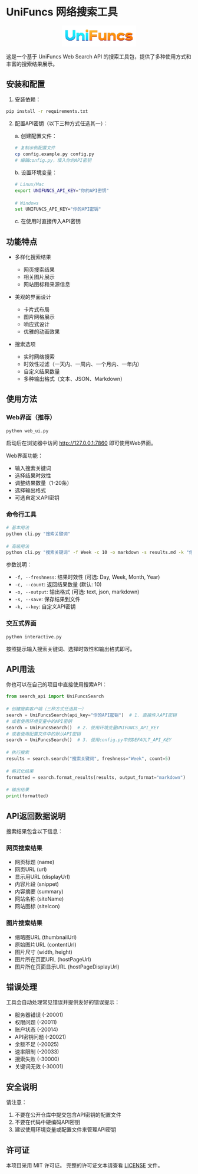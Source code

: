 # UniFuncs 网络搜索工具

<div align="center">
  <img src="image.png" alt="UniFuncs Logo" width="200">
</div>

这是一个基于 UniFuncs Web Search API 的搜索工具包，提供了多种使用方式和丰富的搜索结果展示。

## 安装和配置

1. 安装依赖：
```bash
pip install -r requirements.txt
```

2. 配置API密钥（以下三种方式任选其一）：

   a. 创建配置文件：
   ```bash
   # 复制示例配置文件
   cp config.example.py config.py
   # 编辑config.py，填入你的API密钥
   ```

   b. 设置环境变量：
   ```bash
   # Linux/Mac
   export UNIFUNCS_API_KEY="你的API密钥"
   
   # Windows
   set UNIFUNCS_API_KEY="你的API密钥"
   ```

   c. 在使用时直接传入API密钥

## 功能特点

- 多样化搜索结果
  - 网页搜索结果
  - 相关图片展示
  - 网站图标和来源信息
  
- 美观的界面设计
  - 卡片式布局
  - 图片网格展示
  - 响应式设计
  - 优雅的动画效果

- 搜索选项
  - 实时网络搜索
  - 时效性过滤（一天内、一周内、一个月内、一年内）
  - 自定义结果数量
  - 多种输出格式（文本、JSON、Markdown）

## 使用方法

### Web界面（推荐）

```bash
python web_ui.py
```

启动后在浏览器中访问 http://127.0.0.1:7860 即可使用Web界面。

Web界面功能：
- 输入搜索关键词
- 选择结果时效性
- 调整结果数量（1-20条）
- 选择输出格式
- 可选自定义API密钥

### 命令行工具

```bash
# 基本用法
python cli.py "搜索关键词"

# 高级用法
python cli.py "搜索关键词" -f Week -c 10 -o markdown -s results.md -k "你的API密钥"
```

参数说明：
- `-f, --freshness`: 结果时效性 (可选: Day, Week, Month, Year)
- `-c, --count`: 返回结果数量 (默认: 10)
- `-o, --output`: 输出格式 (可选: text, json, markdown)
- `-s, --save`: 保存结果到文件
- `-k, --key`: 自定义API密钥

### 交互式界面

```bash
python interactive.py
```

按照提示输入搜索关键词、选择时效性和输出格式即可。

## API用法

你也可以在自己的项目中直接使用搜索API：

```python
from search_api import UniFuncsSearch

# 创建搜索客户端（三种方式任选其一）
search = UniFuncsSearch(api_key="你的API密钥")  # 1. 直接传入API密钥
# 或者使用环境变量中的API密钥
search = UniFuncsSearch()  # 2. 使用环境变量UNIFUNCS_API_KEY
# 或者使用配置文件中的默认API密钥
search = UniFuncsSearch()  # 3. 使用config.py中的DEFAULT_API_KEY

# 执行搜索
results = search.search("搜索关键词", freshness="Week", count=5)

# 格式化结果
formatted = search.format_results(results, output_format="markdown")

# 输出结果
print(formatted)
```

## API返回数据说明

搜索结果包含以下信息：

### 网页搜索结果
- 网页标题 (name)
- 网页URL (url)
- 显示用URL (displayUrl)
- 内容片段 (snippet)
- 内容摘要 (summary)
- 网站名称 (siteName)
- 网站图标 (siteIcon)

### 图片搜索结果
- 缩略图URL (thumbnailUrl)
- 原始图片URL (contentUrl)
- 图片尺寸 (width, height)
- 图片所在页面URL (hostPageUrl)
- 图片所在页面显示URL (hostPageDisplayUrl)

## 错误处理

工具会自动处理常见错误并提供友好的错误提示：

- 服务器错误 (-20001)
- 权限问题 (-20011)
- 账户状态 (-20014)
- API密钥问题 (-20021)
- 余额不足 (-20025)
- 速率限制 (-20033)
- 搜索失败 (-30000)
- 关键词无效 (-30001)

## 安全说明

请注意：
1. 不要在公开仓库中提交包含API密钥的配置文件
2. 不要在代码中硬编码API密钥
3. 建议使用环境变量或配置文件来管理API密钥

## 许可证

本项目采用 MIT 许可证。
完整的许可证文本请查看 [LICENSE](LICENSE) 文件。 